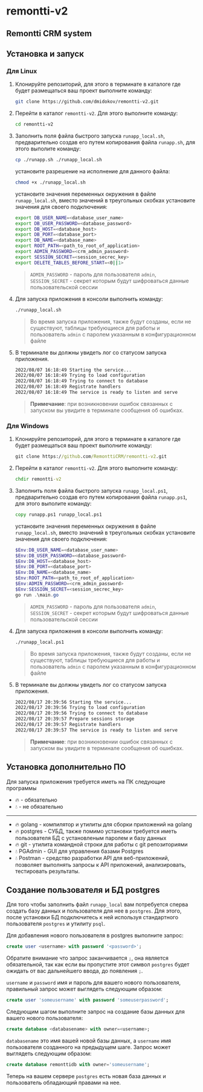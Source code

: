# remontti-v2
## Remontti CRM system 


## Установка и запуск

### Для Linux

1. Клонируйте репозиторий, для этого в терминате в каталоге где будет размещаться ваш проект выполните команду:

    ```bash
    git clone https://github.com/dmidokov/remontti-v2.git
    ```

2. Перейти в каталог `remontti-v2`. Для этого выполните команду:

    ```bash
    cd remontti-v2
    ```

3. Заполнить поля файла быстрого запуска `runapp_local.sh`, предварительно создав его путем копирования файла `runapp.sh`, для этого выполите команду:

    ```bash
    cp ./runapp.sh ./runapp_local.sh
    ```

    установите разрешение на исполнение для данного файла:

    ```bash
    chmod +x ./runapp_local.sh
    ```

    установите значения переменных окружения в файле `runapp_local.sh`, вместо значений в треугольных скобках установите значения для своего подключения:

    ```bash
    export DB_USER_NAME=<database_user_name>
    export DB_USER_PASSWORD=<database_password>
    export DB_HOST=<database_host>
    export DB_PORT=<database_port>
    export DB_NAME=<database_name>
    export ROOT_PATH=<path_to_root_of_application>
    export ADMIN_PASSWORD=<crm_admin_password>
    export SESSION_SECRET=<session_secrec_key>
    export DELETE_TABLES_BEFORE_START=<0||1>
    ```

    > `ADMIN_PASSWORD` - пароль для пользователя `admin`, <br> `SESSION_SECRET` - секрет которым будут шифроваться данные пользовательской сессии  

4. Для запуска приложения в консоли выполнить команду:

    ```bash
    ./runapp_local.sh
    ```

    > Во время запуска приложения, также будут созданы, если не существуют, таблицы требующиеся для работы и пользователь `admin` с паролем указанным в конфигурационном файле

5. В терминале вы должны увидеть лог со статусом запуска приложения.  

    ```bash
    2022/08/07 16:18:49 Starting the service...
    2022/08/07 16:18:49 Trying to load configuration
    2022/08/07 16:18:49 Trying to connect to database
    2022/08/07 16:18:49 Registrate handlers
    2022/08/07 16:18:49 The service is ready to listen and serve
    ```
    > **Примечание**: при возникновении ошибок связанных с запуском вы увидите в терминале сообщения об ошибках.


### Для Windows

1. Клонируйте репозиторий, для этого в терминате в каталоге где будет размещаться ваш проект выполните команду:

    ```cmd
    git clone https://github.com/RemonttiCRM/remontti-v2.git
    ```

2. Перейти в каталог `remontti-v2`. Для этого выполните команду:

    ```cmd
    chdir remontti-v2
    ```

3. Заполнить поля файла быстрого запуска `runapp_local.ps1`, предварительно создав его путем копирования файла `runapp.ps1`, для этого выполите команду:

    ```cmd
    copy runapp.ps1 runapp_local.ps1
    ```

    установите значения переменных окружения в файле `runapp_local.sh`, вместо значений в треугольных скобках установите значения для своего подключения:

    ```powershell
    $Env:DB_USER_NAME=<database_user_name>
    $Env:DB_USER_PASSWORD=<database_password> 
    $Env:DB_HOST=<database_host>
    $Env:DB_PORT=<database_port>
    $Env:DB_NAME=<database_name> 
    $Env:ROOT_PATH=<path_to_root_of_application> 
    $Env:ADMIN_PASSWORD=<crm_admin_password>
    $Env:SESSION_SECRET=<session_secrec_key>
    go run .\main.go
    ```

    > `ADMIN_PASSWORD` - пароль для пользователя `admin`, <br> `SESSION_SECRET` - секрет которым будут шифроваться данные пользовательской сессии  

4. Для запуска приложения в консоли выполнить команду:

    ```cmd
    ./runapp_local.ps1
    ```

    > Во время запуска приложения, также будут созданы, если не существуют, таблицы требующиеся для работы и пользователь `admin` с паролем указанным в конфигурационном файле

5. В терминале вы должны увидеть лог со статусом запуска приложения.  

    ```cmd
    2022/08/17 20:39:56 Starting the service...
    2022/08/17 20:39:56 Trying to load configuration
    2022/08/17 20:39:56 Trying to connect to database
    2022/08/17 20:39:57 Prepare sessions storage
    2022/08/17 20:39:57 Registrate handlers
    2022/08/17 20:39:57 The service is ready to listen and serve
    ```
    > **Примечание**: при возникновении ошибок связанных с запуском вы увидите в терминале сообщения об ошибках.

    
## Установка дополнительно ПО 

Для запуска приложения требуется иметь на ПК следующие программы

* :fire: - обязательно
* :droplet: - не обязательно
-------------------------
- :fire: golang - компилятор и утилиты для сборки приложений на golang
- :fire: postgres - СУБД, также помимо установки требуется иметь пользователя БД с установленым паролем и базу данных
- :fire: git - утилита командной строки для работы с git репозиториями 
- :droplet: PGAdmin - GUI для управления базами Postgres
- :droplet: Postman - средство разработки API для веб-приложений, позволяет выполнять запросы к API приложений, анализировать, тестировать результаты.

## Создание пользователя и БД postgres

Для того чтобы заполнить файл `runapp_local` вам потребуется сперва создать базу данных и пользователя для нее в `postgres`. Для этого, после установки БД подключитесь к ней используя стандартного пользователя `postgres` и утилиту `psql`.

Для добавления нового пользователя в postgres выполните запрос:

```sql
create user <username> with password '<password>';
```

 Обратите внимание что запрос заканчивается `;`, она является обязательной, так как если вы пропустите этот символ `postgres` будет ожидать от вас дальнейшего ввода, до появления `;`.

`username` и `password` имя и пароль для вашего нового пользователя, правильный запрос может выглядеть следующим образом:
```sql 
create user 'someusername' with password 'someuserpassword';
```

Следующим шагом выполните запрос на создание базы данных для вашего нового пользователя:

```sql
create database <databasename> with owner=<username>;
```

`databasename` это имя вашей новой базы данных, а `username` имя пользователя созданного на предыдущем шаге.
Запрос может выглядеть следующим образом:

```sql
create database remonttidb with owner='someusername';
```

Теперь на вашем сервере `postgres` есть новая база данных и пользователь обладающий правами на нее.